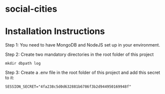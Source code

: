 # social-cities

# Installation Instructions
Step 1: You need to have MongoDB and NodeJS set up in your environment.

Step 2: Create two mandatory directories in the root folder of this project

    mkdir dbpath log
  
Step 3: Create a .env file in the root folder of this project and add this secret to it:

    SESSION_SECRET="4fa238c5d0d632881b6786f3b2d944950169948f"
